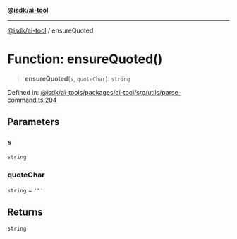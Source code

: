 [**@isdk/ai-tool**](../README.md)

***

[@isdk/ai-tool](../globals.md) / ensureQuoted

# Function: ensureQuoted()

> **ensureQuoted**(`s`, `quoteChar`): `string`

Defined in: [@isdk/ai-tools/packages/ai-tool/src/utils/parse-command.ts:204](https://github.com/isdk/ai-tool.js/blob/e883e341c67e937e7d3a3e95e8bc56844896f5a3/src/utils/parse-command.ts#L204)

## Parameters

### s

`string`

### quoteChar

`string` = `'"'`

## Returns

`string`
